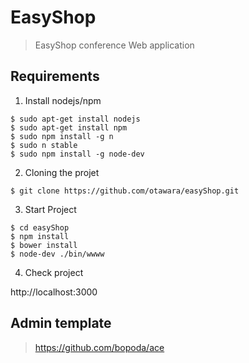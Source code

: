 # EasyShop
> EasyShop conference Web application

## Requirements
   1. Install nodejs/npm

   ```
   $ sudo apt-get install nodejs
   $ sudo apt-get install npm
   $ sudo npm install -g n
   $ sudo n stable
   $ sudo npm install -g node-dev
   ```
   2. Cloning the projet

   ```
   $ git clone https://github.com/otawara/easyShop.git
   ```
   3. Start Project

   ```
   $ cd easyShop
   $ npm install
   $ bower install
   $ node-dev ./bin/wwww
   ```
   4. Check project

   http://localhost:3000

## Admin template
> https://github.com/bopoda/ace
